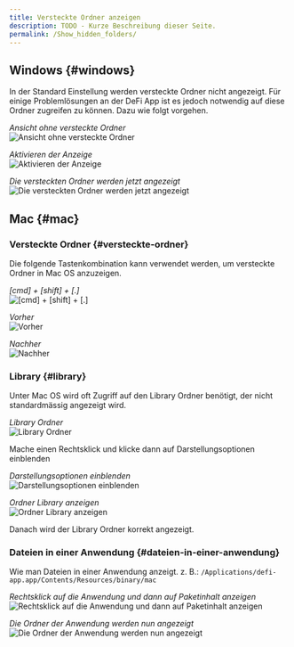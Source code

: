 ```yaml
---
title: Versteckte Ordner anzeigen
description: TODO - Kurze Beschreibung dieser Seite.
permalink: /Show_hidden_folders/
---
```


## Windows {#windows}

In der Standard Einstellung werden versteckte Ordner nicht angezeigt.
Für einige Problemlösungen an der DeFi App ist es jedoch notwendig auf
diese Ordner zugreifen zu können. Dazu wie folgt vorgehen.

*Ansicht ohne versteckte Ordner*  
![Ansicht ohne versteckte Ordner](./../media/hiddenfolder_DE_1.png)

*Aktivieren der Anzeige*  
![Aktivieren der Anzeige](./../media/hiddenfolder_DE_2.png)

*Die versteckten Ordner werden jetzt angezeigt*  
![Die versteckten Ordner werden jetzt angezeigt](./../media/hiddenfolder_DE_3.png)

## Mac {#mac}

### Versteckte Ordner {#versteckte-ordner}

Die folgende Tastenkombination kann verwendet werden, um versteckte Ordner in Mac OS anzuzeigen.

*[cmd] + [shift] + [.]*  
![[cmd] + [shift] + [.]](./../media/hiddenfolder_DE_4.jpg)

*Vorher*  
![Vorher](./../media/hiddenfolder_DE_5.png)

*Nachher*  
![Nachher](./../media/hiddenfolder_DE_6.png)

### Library {#library}

Unter Mac OS wird oft Zugriff auf den Library Ordner benötigt, der nicht standardmässig angezeigt wird.

*Library Ordner*  
![Library Ordner](./../media/hiddenfolder_DE_7.png)

Mache einen Rechtsklick und klicke dann auf Darstellungsoptionen einblenden

*Darstellungsoptionen einblenden*  
![Darstellungsoptionen einblenden](./../media/hiddenfolder_DE_8.png)

*Ordner Library anzeigen*  
![Ordner Library anzeigen](./../media/hiddenfolder_DE_9.png)

Danach wird der Library Ordner korrekt angezeigt.

### Dateien in einer Anwendung {#dateien-in-einer-anwendung}

Wie man Dateien in einer Anwendung anzeigt. z. B.: `/Applications/defi-app.app/Contents/Resources/binary/mac`

*Rechtsklick auf die Anwendung und dann auf Paketinhalt anzeigen*  
![Rechtsklick auf die Anwendung und dann auf Paketinhalt anzeigen](./../media/hiddenfolder_DE_10.png)

*Die Ordner der Anwendung werden nun angezeigt*  
![Die Ordner der Anwendung werden nun angezeigt](./../media/hiddenfolder_DE_11.png)
